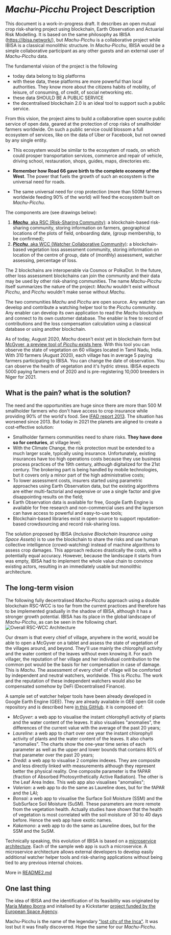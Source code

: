 # _Machu-Picchu_ Project Description
This document is a work-in-progress draft. It describes an open mutual crop risk-sharing project using blockchain, Earth Observation and Actuarial Risk Modelling. It is based on the same philosophy as IBISA (https://ibisa.network/), but _Machu-Picchu_ is a collaborative project while IBISA is a classical monolithic structure. In _Machu-Picchu_, IBISA would be a simple collaborative participant as any other guests and an external user of _Machu-Picchu_ data. 

The fundamental vision of the project is the following
* today data belong to big platforms
* with these data, these platforms are more powerful than local authorities. They know more about the citizens habits of mobility, of leisure, of consuming, of credit, of social networking etc.
* these data SHOULD BE A PUBLIC SERVICE
* the decentralised blockchain 2.0 is an ideal tool to support such a public service.

From this vision, the project aims to build a collaborative open source public service of open data, geared at the protection of crop risks of smallholder farmers worldwide. On such a public service could blossom a full ecosystem of services, like on the data of Uber or Facebook, but not owned by any single entity. 

* This ecosystem would be similar to the ecosystem of roads, on which could prosper transportation services, commerce and repair of vehicle, driving school, restauration, shops, guides, maps, directories etc. 

* **Remember how Road 66 gave birth to the complete economy of the West**. The power that fuels the growth of such an ecosystem is the universal need for roads. 

* The same universal need for crop protection (more than 500M farmers worldwide feeding 90% of the world) will feed the ecosystem built on _Machu-Picchu_.

The components are (see drawings below):

1. [**_Machu_**, aka RSC (Risk-Sharing Community)](https://github.com/kvutien/Top-Level/tree/master/RSC): a blockchain-based risk-sharing community, storing information on farmers, geographical locations of  the plots of field, onboarding date, (group membership, to be confirmed);
2. [**_Picchu_**, aka WCC (Watcher Collaborative Community)](https://github.com/kvutien/Top-Level/tree/master/WCC): a blockchain-based vegetation loss assessment community, storing information on location of the centre of group, date of (monthly) assessment, watcher assessing, percentage of loss.

The 2 blockchains are interoperable via Cosmos or PolkaDot. In the future, other loss assessment blockchains can join the community and their data may be used by other risk-sharing communities. The name _Machu-Picchu_ itself summarizes the nature of the project: _Machu_ wouldn't exist without _Picchu_, and _Picchu_ wouldn't make sense without _Machu_.

The two communities _Machu_ and _Picchu_ are open source. Any watcher can develop and contribute a watching helper tool to the _Picchu_ community. Any enabler can develop its own application to read the _Machu_ blockchain and connect to its own customer database. The enabler is free to record of contributions and the loss compensation calculation using a classical database or using another blockchain.

As of today, August 2020, _Machu_ doesn't exist yet in blockchain form but [McGyver, a preview tool of _Picchu_ exists here](https://ibisa.users.earthengine.app/view/mcgyver3). With this tool you can observe the state of vegetation on 60 villages located in Tamil Nadu, India. With 310 farmers (August 2020), each village has in average 5 paying farmers participating to IBISA. You can change the date of observation. You can observe the health of vegetation and it's hydric stress. IBISA expects 5000 paying farmers end of 2020 and is pre-registering 10,000 breeders in Niger for 2021.

## What is the pain? what is the solution?
The need and the opportunities are huge since there are more than 500 M smallholder farmers who don't have access to crop insurance while providing 90% of the world's food. See [IFAD report 2013](https://www.ifad.org/documents/38714170/40706188/Smallholders+can+feed+the+world_e.pdf/460ca6c2-7621-40d8-9f79-a56f6f8fa75e). The situation has worsened since 2013. But today in 2021 the planets are aligned to create a cost-effective solution:
* Smallholder farmers communities need to share risks. **They have done so for centuries**, at village level;
* With the Climate Change, the risk protection must be extended to a much larger scale, typically using insurance. Unfortunately, existing insurances have too high operations costs because they use business process practices of the 19th century, although digitalized for the 21st century. The brokering part is being handled by mobile technologies, but it covers only a minor part of the high administrative costs;
* To lower assessment costs, insurers started using parametric approaches using Earth Observation data, but the existing algorithms are either multi-factorial and expensive or use a single factor and give disappointing results on the field;
* Earth Observation data is available for free, Google Earth Engine is available for free research and non-commercial uses and the layperson can have access to powerful and easy-to-use tools;
* Blockchain-based libraries exist in open source to support reputation-based crowdsourcing and record risk-sharing loss.

The solution proposed by IBISA (_Inclusive Blockchain Insurance using Space Assets_) is to use the blockchain to share the risks and use human collective intelligence (crowd-watching) instead of machine algorithms to assess crop damages. This approach reduces drastically the costs, with a potentially equal accuracy. However, because the landscape it starts from was empty, IBISA had to implement the whole value chain to convince existing actors, resulting in an immediately usable but monolithic architecture. 

## The long-term vision
The following fully decentralised _Machu-Picchu_ approach using a double blockchain RSC-WCC is too far from the current practices and therefore has to be implemented gradually in the shadow of IBISA, although it has a stronger growth potential. IBISA has its place in the global landscape of _Machu-Picchu_, as can be seen in the following chart. ![Overall RSC-WCC Architecture](https://raw.githubusercontent.com/kvutien/Top-Level/master/common/images/20200717%20RSC-WCC%20Overall%20Architecture.png)

Our dream is that every chief of village, anywhere in the world, would be able to open a McGyver on a tablet and assess the state of vegetation of the villages around, and beyond. They'll use mainly the chlorophyll activity and the water content of the leaves without even knowing it. For each villager, the reputation of her village and her individual contribution to the common pot would be the basis for her compensation in case of damage. This is _Machu_. The assessment of every chief of village will be comforted by independent and neutral watchers, worldwide. This is _Picchu_. The work and the reputation of these independent watchers would also be compensated somehow by DeFi (Decentralised Finance).

A sample set of watcher helper tools have been already developed in Google Earth Engine (GEE). They are already available in GEE open Git code repository and is described here [in this GitHub](https://github.com/kvutien/Top-Level/tree/master/WCC). it is composed of:
* _McGyver_: a web app to visualise the instant chlorophyll activity of plants and the water content of the leaves. It also visualises "anomalies", the differences of the current value with the average of the past 20 years;
* _Laureline_: a web app to chart over one year the instant chlorophyll activity of plants and the water content of the leaves. It also charts "anomalies". The charts show the one-year time series of each parameter as well as the upper and lower bounds that contains 80% of that parameter over the past 20 years;
* _Dredd_: a web app to visualise 2 complex indexes. They are composite and less directly linked with measurements although they represent better the physical reality. One composite parameter is the fAPAR (fraction of Absorbed Photosynthetically Active Radiation). The other is the Leaf Area Index. This web app also visualises "anomalies";
* _Valerian_: a web app to do the same as Laureline does, but for the fAPAR and the LAI;
* _Bonsai_: a web app to visualise the Surface Soil Moisture (SSM) and the SubSurface Soil Moisture (SuSM). These parameters are more remote from the vegetation health. Actually studies have shown that the health of vegetation is most correlated with the soil moisture of 30 to 40  days before. Hence the web app have exotic names.
* _Kakemono_: a web app to do the same as Laureline does, but for the SSM and the SuSM.

Technically speaking, this evolution of IBISA is based on a [microservice architecture](https://en.wikipedia.org/wiki/Microservices). Each of the sample web app is such a microservice. A microservice architecture allows external developers to develop easily additional watcher helper tools and risk-sharing applications without being tied to any previous internal choices.

More in [README2.md](https://github.com/kvutien/Top-Level/blob/master/README2.md)

## One last thing
The idea of IBISA and the identification of its feasibility was originated by [María Mateo Iborra](https://www.linkedin.com/in/mariamateoiborra/) and initalised by a Kickstarter [project funded by the European Space Agency](https://business.esa.int/projects/ibisa-1).

Machu-Picchu is the name of the legendary ["lost city of the Inca"](https://en.wikipedia.org/wiki/Machu_Picchu). It was lost but it was finally discovered. Hope the same for our _Machu-Picchu_.

